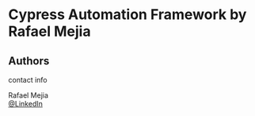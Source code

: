 # Cypress Automation Framework by Rafael Mejia

## Authors

contact info

Rafael Mejia  
[@LinkedIn](https://www.linkedin.com/in/rafael-mejia/)
